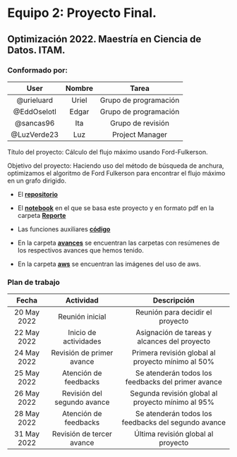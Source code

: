 # **Equipo 2: Proyecto Final.**

## Optimización 2022. Maestría en Ciencia de Datos. ITAM.

### Conformado por:

|User | Nombre|Tarea|
|:---:|:---:|:---:|
|@urieluard| Uriel|Grupo de programación|
|@EddOselotl| Edgar|Grupo de programación|
|@sancas96| Ita|Grupo de revisión|
|@LuzVerde23| Luz|Project Manager|



Título del proyecto:
Cálculo del flujo máximo usando Ford-Fulkerson.

Objetivo del proyecto: Haciendo uso del método de búsqueda de anchura, optimizamos el algoritmo de Ford Fulkerson para encontrar el flujo máximo en un grafo dirigido.

- El [**repositorio**](https://github.com/sancas96/Final_opt2) 

- El [**notebook**](https://github.com/sancas96/Final_opt2/blob/main/notebooks/reporte_equipo_2_proyecto_final.ipynb) en el que se basa este proyecto y en formato pdf en la carpeta [**Reporte**](https://github.com/sancas96/Final_opt2/tree/main/notebooks/reporte_MaxFlowAeiu.pdf)

- Las funciones auxiliares [**código**](https://github.com/sancas96/Final_opt2/tree/main/src)

- En la carpeta [**avances**](https://github.com/sancas96/Final_opt2/tree/main/Avances) se encuentran las carpetas con resúmenes de los respectivos avances que hemos tenido.

- En la carpeta [**aws**](https://github.com/sancas96/Final_opt2/tree/main/images) se encuentran las imágenes del uso de aws.

### Plan de trabajo

|Fecha | Actividad|Descripción|
|:---:|:---:|:---:|
|20 May 2022| Reunión inicial|Reunión para decidir el proyecto|
|22 May 2022| Inicio de actividades|Asignación de tareas y alcances del proyecto|
|24 May 2022| Revisión de primer avance| Primera revisión global al proyecto mínimo al 50%|
|25 May 2022| Atención de feedbacks|Se atenderán todos los feedbacks del primer avance|
|26 May 2022| Revisión del segundo avance| Segunda revisión global al proyecto mínimo al 95%|
|28 May 2022| Atención de feedbacks|Se atenderán todos los feedbacks del segundo avance|
|31 May 2022| Revisión de tercer avance| Última revisión global al proyecto|
